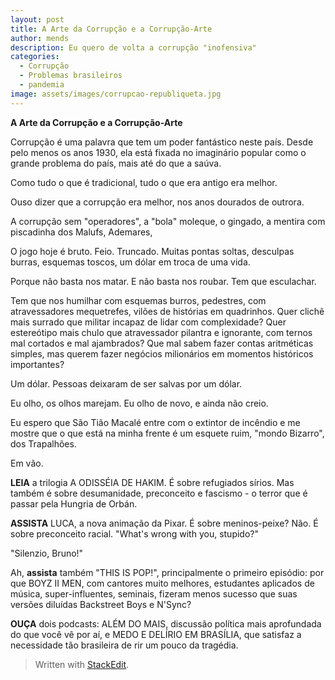 ```yaml
---
layout: post
title: A Arte da Corrupção e a Corrupção-Arte
author: mends
description: Eu quero de volta a corrupção "inofensiva"
categories:
  - Corrupção
  - Problemas brasileiros
  - pandemia
image: assets/images/corrupcao-republiqueta.jpg
---
```



**A Arte da Corrupção e a Corrupção-Arte**

Corrupção é uma palavra que tem um poder fantástico neste país. Desde pelo menos os anos 1930, ela está fixada no imaginário popular como o grande problema do país, mais até do que a saúva.

Como tudo o que é tradicional, tudo o que era antigo era melhor.

Ouso dizer que a corrupção era melhor, nos anos dourados de outrora.

A corrupção sem "operadores", a "bola" moleque, o gingado, a mentira com piscadinha dos Malufs, Ademares, 

O jogo hoje é bruto. Feio. Truncado. Muitas pontas soltas, desculpas burras, esquemas toscos, um dólar em troca de uma vida.

Porque não basta nos matar. E não basta nos roubar. Tem que esculachar.

Tem que nos humilhar com esquemas burros, pedestres, com atravessadores mequetrefes, vilões de histórias em quadrinhos. Quer clichê mais surrado que militar incapaz de lidar com complexidade? Quer estereótipo mais chulo que atravessador pilantra e ignorante, com ternos mal cortados e mal ajambrados? Que mal sabem fazer contas aritméticas simples, mas querem fazer negócios milionários em momentos históricos importantes?

Um dólar. Pessoas deixaram de ser salvas por um dólar.

Eu olho, os olhos marejam. Eu olho de novo, e ainda não creio.

Eu espero que São Tião Macalé entre com o extintor de incêndio e me mostre que o que está na minha frente é um esquete ruim, "mondo Bizarro", dos Trapalhões.

Em vão.

**LEIA** a trilogia A ODISSÉIA DE HAKIM. É sobre refugiados sírios. Mas também é sobre desumanidade, preconceito e fascismo - o terror que é passar pela Hungria de Orbán.

**ASSISTA** LUCA, a nova animação da Pixar. É sobre meninos-peixe? Não. É sobre preconceito racial. "What's wrong with you, stupido?" 

"Silenzio, Bruno!"

Ah, **assista** também "THIS IS POP!", principalmente o primeiro episódio: por que BOYZ II MEN, com cantores muito melhores, estudantes aplicados de música, super-influentes, seminais, fizeram menos sucesso que suas versões diluídas Backstreet Boys e N'Sync?

**OUÇA** dois podcasts: ALÉM DO MAIS, discussão política mais aprofundada do que você vê por aí, e MEDO E DELÍRIO EM BRASÍLIA, que satisfaz a necessidade tão brasileira de rir um pouco da tragédia.


> Written with [StackEdit](https://stackedit.io/).
